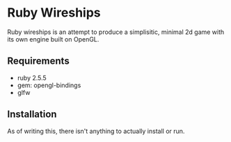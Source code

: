 Ruby Wireships
==============

Ruby wireships is an attempt to produce a simplisitic, minimal 2d game with its
own engine built on OpenGL.

Requirements
------------

- ruby 2.5.5
- gem: opengl-bindings
- glfw

Installation
------------

As of writing this, there isn't anything to actually install or run.

